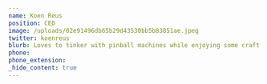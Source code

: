```yaml
---
name: Koen Reus
position: CEO
image: /uploads/02e91496db65b29d43530bb5b83851ae.jpeg
twitter: koenreus
blurb: Loves to tinker with pinball machines while enjoying some craft beer
phone:
phone_extension:
_hide_content: true
---
```


